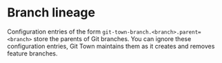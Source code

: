 # Branch lineage

Configuration entries of the form `git-town-branch.<branch>.parent=<branch>`
store the parents of Git branches. You can ignore these configuration entries,
Git Town maintains them as it creates and removes feature branches.
